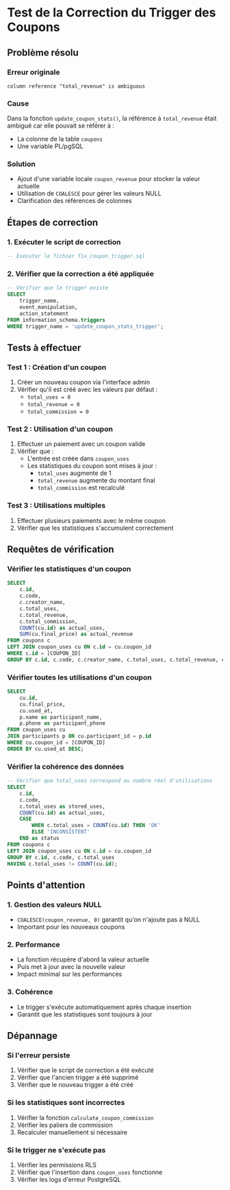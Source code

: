 # Test de la Correction du Trigger des Coupons

## Problème résolu

### Erreur originale
```
column reference "total_revenue" is ambiguous
```

### Cause
Dans la fonction `update_coupon_stats()`, la référence à `total_revenue` était ambiguë car elle pouvait se référer à :
- La colonne de la table `coupons`
- Une variable PL/pgSQL

### Solution
- Ajout d'une variable locale `coupon_revenue` pour stocker la valeur actuelle
- Utilisation de `COALESCE` pour gérer les valeurs NULL
- Clarification des références de colonnes

## Étapes de correction

### 1. Exécuter le script de correction
```sql
-- Exécuter le fichier fix_coupon_trigger.sql
```

### 2. Vérifier que la correction a été appliquée
```sql
-- Vérifier que le trigger existe
SELECT 
    trigger_name,
    event_manipulation,
    action_statement
FROM information_schema.triggers 
WHERE trigger_name = 'update_coupon_stats_trigger';
```

## Tests à effectuer

### Test 1 : Création d'un coupon
1. Créer un nouveau coupon via l'interface admin
2. Vérifier qu'il est créé avec les valeurs par défaut :
   - `total_uses = 0`
   - `total_revenue = 0`
   - `total_commission = 0`

### Test 2 : Utilisation d'un coupon
1. Effectuer un paiement avec un coupon valide
2. Vérifier que :
   - L'entrée est créée dans `coupon_uses`
   - Les statistiques du coupon sont mises à jour :
     - `total_uses` augmente de 1
     - `total_revenue` augmente du montant final
     - `total_commission` est recalculé

### Test 3 : Utilisations multiples
1. Effectuer plusieurs paiements avec le même coupon
2. Vérifier que les statistiques s'accumulent correctement

## Requêtes de vérification

### Vérifier les statistiques d'un coupon
```sql
SELECT 
    c.id,
    c.code,
    c.creator_name,
    c.total_uses,
    c.total_revenue,
    c.total_commission,
    COUNT(cu.id) as actual_uses,
    SUM(cu.final_price) as actual_revenue
FROM coupons c
LEFT JOIN coupon_uses cu ON c.id = cu.coupon_id
WHERE c.id = [COUPON_ID]
GROUP BY c.id, c.code, c.creator_name, c.total_uses, c.total_revenue, c.total_commission;
```

### Vérifier toutes les utilisations d'un coupon
```sql
SELECT 
    cu.id,
    cu.final_price,
    cu.used_at,
    p.name as participant_name,
    p.phone as participant_phone
FROM coupon_uses cu
JOIN participants p ON cu.participant_id = p.id
WHERE cu.coupon_id = [COUPON_ID]
ORDER BY cu.used_at DESC;
```

### Vérifier la cohérence des données
```sql
-- Vérifier que total_uses correspond au nombre réel d'utilisations
SELECT 
    c.id,
    c.code,
    c.total_uses as stored_uses,
    COUNT(cu.id) as actual_uses,
    CASE 
        WHEN c.total_uses = COUNT(cu.id) THEN 'OK'
        ELSE 'INCONSISTENT'
    END as status
FROM coupons c
LEFT JOIN coupon_uses cu ON c.id = cu.coupon_id
GROUP BY c.id, c.code, c.total_uses
HAVING c.total_uses != COUNT(cu.id);
```

## Points d'attention

### 1. Gestion des valeurs NULL
- `COALESCE(coupon_revenue, 0)` garantit qu'on n'ajoute pas à NULL
- Important pour les nouveaux coupons

### 2. Performance
- La fonction récupère d'abord la valeur actuelle
- Puis met à jour avec la nouvelle valeur
- Impact minimal sur les performances

### 3. Cohérence
- Le trigger s'exécute automatiquement après chaque insertion
- Garantit que les statistiques sont toujours à jour

## Dépannage

### Si l'erreur persiste
1. Vérifier que le script de correction a été exécuté
2. Vérifier que l'ancien trigger a été supprimé
3. Vérifier que le nouveau trigger a été créé

### Si les statistiques sont incorrectes
1. Vérifier la fonction `calculate_coupon_commission`
2. Vérifier les paliers de commission
3. Recalculer manuellement si nécessaire

### Si le trigger ne s'exécute pas
1. Vérifier les permissions RLS
2. Vérifier que l'insertion dans `coupon_uses` fonctionne
3. Vérifier les logs d'erreur PostgreSQL 